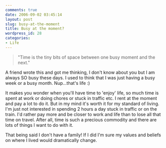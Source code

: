 ```yaml
---
comments: true
date: 2006-09-02 03:45:14
layout: post
slug: busy-at-the-moment
title: Busy at the moment?
wordpress_id: 28
categories:
- Life
---
```


> "Time is the tiny bits of space between one busy moment and the next."

A friend wrote this and got me thinking, I don't know about you but I am always SO busy these days. I used to think that I was just having a busy week or a busy month. Nup...that's life :)

It makes you wonder when you'll have time to 'enjoy' life, so much time is spent at work or doing chores or stuck in traffic etc. I rent at the moment and pay a lot to do it. But in my mind it's worth it for my standard of living. I'm just not interested in spending 2 hours a day stuck in traffic or on the train. I'd rather pay more and be closer to work and life than to lose all that time on travel. After all, time is such a precious commodity and there are lots of things I want to do with it.

That being said I don't have a family! If I did I'm sure my values and beliefs on where I lived would dramatically change.

